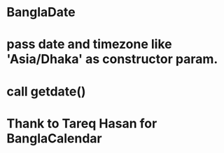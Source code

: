 # BanglaDate
# pass date and timezone like 'Asia/Dhaka' as constructor param.
# call getdate()
# Thank to Tareq Hasan for BanglaCalendar 
